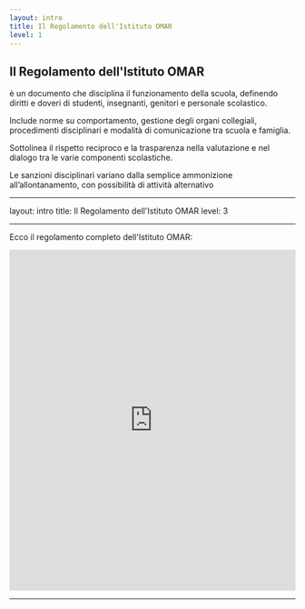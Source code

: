 ```yaml
---
layout: intro
title: Il Regolamento dell'Istituto OMAR
level: 1
---
```


## Il Regolamento dell'Istituto OMAR

è un documento che disciplina il funzionamento della scuola, definendo diritti e doveri di studenti, insegnanti, genitori e personale scolastico. 

Include norme su comportamento, gestione degli organi collegiali, procedimenti disciplinari e modalità di comunicazione tra scuola e famiglia. 

Sottolinea il rispetto reciproco e la trasparenza nella valutazione e nel dialogo tra le varie componenti scolastiche. 

Le sanzioni disciplinari variano dalla semplice ammonizione all’allontanamento, con possibilità di attività alternativo

---
layout: intro
title: Il Regolamento dell'Istituto OMAR
level: 3

---

Ecco il regolamento completo dell'Istituto OMAR:

<embed src="https://www.itiomar.it/scuola/regolamento/Regolamento_Istituto_OMAR_2022-rev1.pdf" type="application/pdf" width="100%" height="600px" />

---
